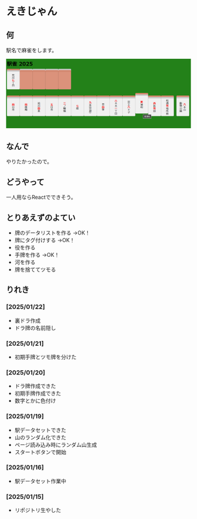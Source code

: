 # えきじゃん

## 何

駅名で麻雀をします。

![開発中の画面](./readmeImg/20250121-01.png "開発中の画面")

## なんで

やりたかったので。

## どうやって

一人用ならReactでできそう。

## とりあえずのよてい

- 牌のデータリストを作る →OK！
- 牌にタグ付けする →OK！
- 役を作る
- 手牌を作る →OK！
- 河を作る
- 牌を捨ててツモる

## りれき

### [2025/01/22]

- 裏ドラ作成
- ドラ牌の名前隠し

### [2025/01/21]

- 初期手牌とツモ牌を分けた

### [2025/01/20]

- ドラ牌作成できた
- 初期手牌作成できた
- 数字とかに色付け

### [2025/01/19]

- 駅データセットできた
- 山のランダム化できた
- ページ読み込み時にランダム山生成
- スタートボタンで開始

### [2025/01/16]

- 駅データセット作業中

### [2025/01/15]

- リポジトリ生やした
